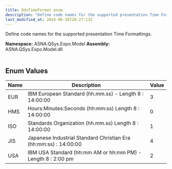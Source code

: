 ```yaml
---
title: DdsTimeFormat enum
description: "Define code names for the supported presentation Time Formattings. "
last_modified_at: 2024-06-26T20:27:13Z
---
```


Define code names for the supported presentation Time Formattings.

**Namespace:** ASNA.QSys.Expo.Model
**Assembly:** ASNA.QSys.Expo.Model.dll
<br>
<br>

## Enum Values

| Name | Description | Value
| --- | --- | --- 
| EUR | IBM European Standard (hh.mm.ss) - Length 8 : 14:00:00 | 3 |
| HMS | Hours:Minutes:Seconds  (hh:mm:ss) Length 8 : 14:00:00 | 0 |
| ISO | Standards Organization (hh.mm.ss) Length 8 : 14:00:00 | 1 |
| JIS | Japanese Industrial Standard Christian Era (hh:mm:ss) : 14:00:00 | 4 |
| USA | IBM USA Standard       (hh:mm AM or hh:mm PM) - Length 8 : 2:00 pm | 2 |
